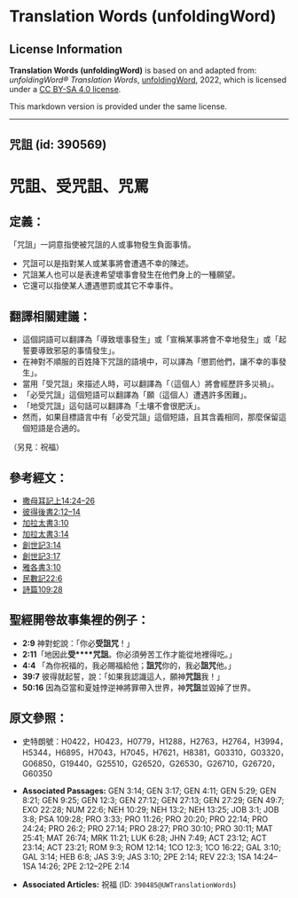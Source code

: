 # Translation Words (unfoldingWord)

## License Information

**Translation Words (unfoldingWord)** is based on and adapted from: _unfoldingWord® Translation Words_, [unfoldingWord](https://unfoldingword.org/utw), 2022, which is licensed under a [CC BY-SA 4.0 license](https://creativecommons.org/licenses/by-sa/4.0/legalcode.en).

This markdown version is provided under the same license.



--------------------------------

## 咒詛 (id: 390569)

咒詛、受咒詛、咒罵
=========

定義：
---

「咒詛」一詞意指使被咒詛的人或事物發生負面事情。

* 咒詛可以是指對某人或某事將會遭遇不幸的陳述。
* 咒詛某人也可以是表達希望壞事會發生在他們身上的一種願望。
* 它還可以指使某人遭遇懲罰或其它不幸事件。

翻譯相關建議：
-------

* 這個詞語可以翻譯為「導致壞事發生」或「宣稱某事將會不幸地發生」或「起誓要導致邪惡的事情發生」。
* 在神對不順服的百姓降下咒詛的語境中，可以譯為「懲罰他們，讓不幸的事發生」。
* 當用「受咒詛」來描述人時，可以翻譯為「（這個人）將會經歷許多災禍」。
* 「必受咒詛」這個短語可以翻譯為「願（這個人）遭遇許多困難」。
* 「地受咒詛」這句話可以翻譯為「土壤不會很肥沃」。
* 然而，如果目標語言中有「必受咒詛」這個短語，且其含義相同，那麼保留這個短語是合適的。

（另見：祝福）

參考經文：
-----

* [撒母耳記上14:24–26](https://ref.ly/1Sam14:24-1Sam14:26)
* [彼得後書2:12–14](https://ref.ly/2Pet2:12-2Pet2:14)
* [加拉太書3:10](https://ref.ly/Gal3:10)
* [加拉太書3:14](https://ref.ly/Gal3:14)
* [創世記3:14](https://ref.ly/Gen3:14)
* [創世記3:17](https://ref.ly/Gen3:17)
* [雅各書3:10](https://ref.ly/Jas3:10)
* [民數記22:6](https://ref.ly/Num22:6)
* [詩篇109:28](https://ref.ly/Ps109:28)

聖經開卷故事集裡的例子：
------------

* **2:9** 神對蛇說：「你必**受詛咒**！」
* **2:11**「地因此**受****咒詛**。你必須勞苦工作才能從地裡得吃。」
* **4:4** 「為你祝福的，我必賜福給他；**詛咒**你的，我必**詛咒**他。」
* **39:7** 彼得就起誓，說：「如果我認識這人，願神**咒詛**我！」
* **50:16** 因為亞當和夏娃悖逆神將罪帶入世界，神**咒詛**並毀掉了世界。

原文參照：
-----

* 史特朗號：H0422，H0423，H0779，H1288，H2763，H2764，H3994，H5344，H6895，H7043，H7045，H7621，H8381，G03310，G03320，G06850，G19440，G25510，G26520，G26530，G26710，G26720，G60350

* **Associated Passages:** GEN 3:14; GEN 3:17; GEN 4:11; GEN 5:29; GEN 8:21; GEN 9:25; GEN 12:3; GEN 27:12; GEN 27:13; GEN 27:29; GEN 49:7; EXO 22:28; NUM 22:6; NEH 10:29; NEH 13:2; NEH 13:25; JOB 3:1; JOB 3:8; PSA 109:28; PRO 3:33; PRO 11:26; PRO 20:20; PRO 22:14; PRO 24:24; PRO 26:2; PRO 27:14; PRO 28:27; PRO 30:10; PRO 30:11; MAT 25:41; MAT 26:74; MRK 11:21; LUK 6:28; JHN 7:49; ACT 23:12; ACT 23:14; ACT 23:21; ROM 9:3; ROM 12:14; 1CO 12:3; 1CO 16:22; GAL 3:10; GAL 3:14; HEB 6:8; JAS 3:9; JAS 3:10; 2PE 2:14; REV 22:3; 1SA 14:24–1SA 14:26; 2PE 2:12–2PE 2:14
* **Associated Articles:** 祝福 (ID: `390485@UWTranslationWords`)


